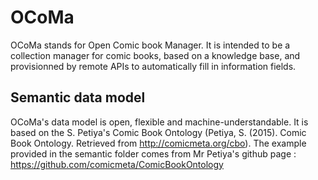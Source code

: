 # OCoMa
OCoMa stands for Open Comic book Manager. It is intended to be a collection manager for comic books, based on a knowledge base, and provisionned by remote APIs to automatically fill in information fields. 

## Semantic data model
OCoMa's data model is open, flexible and machine-understandable. It is based on the S. Petiya's Comic Book Ontology (Petiya, S. (2015). Comic Book Ontology. Retrieved from http://comicmeta.org/cbo). The example provided in the semantic folder comes from Mr Petiya's github page : https://github.com/comicmeta/ComicBookOntology
